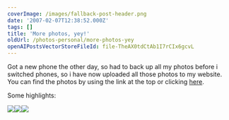 ```yaml
---
coverImage: /images/fallback-post-header.png
date: '2007-02-07T12:38:52.000Z'
tags: []
title: 'More photos, yey!'
oldUrl: /photos-personal/more-photos-yey
openAIPostsVectorStoreFileId: file-TheAX0tdCtAb1I7rCIx6gcvL
---
```


Got a new phone the other day, so had to back up all my photos before i switched phones, so i have now uploaded all those photos to my website. You can find the photos by using the link at the top or clicking [here](https://www.mikecann.co.uk/?p=139).

<!-- more -->

Some highlights:

![](https://www.mikecann.co.uk/wp-content/uploads/Photos//My22nd/DSC00369.JPG)![](https://www.mikecann.co.uk/wp-content/uploads/Photos//My22nd/DSC00239.jpg)![](https://www.mikecann.co.uk/wp-content/uploads/Photos//Hybrid06/DSC00344.JPG)
